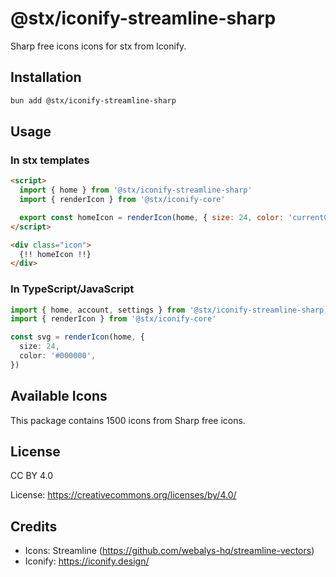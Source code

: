 # @stx/iconify-streamline-sharp

Sharp free icons icons for stx from Iconify.

## Installation

```bash
bun add @stx/iconify-streamline-sharp
```

## Usage

### In stx templates

```html
<script>
  import { home } from '@stx/iconify-streamline-sharp'
  import { renderIcon } from '@stx/iconify-core'

  export const homeIcon = renderIcon(home, { size: 24, color: 'currentColor' })
</script>

<div class="icon">
  {!! homeIcon !!}
</div>
```

### In TypeScript/JavaScript

```typescript
import { home, account, settings } from '@stx/iconify-streamline-sharp'
import { renderIcon } from '@stx/iconify-core'

const svg = renderIcon(home, {
  size: 24,
  color: '#000000',
})
```

## Available Icons

This package contains 1500 icons from Sharp free icons.

## License

CC BY 4.0

License: https://creativecommons.org/licenses/by/4.0/

## Credits

- Icons: Streamline (https://github.com/webalys-hq/streamline-vectors)
- Iconify: https://iconify.design/
